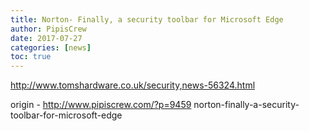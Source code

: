 ```yaml
---
title: Norton- Finally, a security toolbar for Microsoft Edge
author: PipisCrew
date: 2017-07-27
categories: [news]
toc: true
---
```


http://www.tomshardware.co.uk/security,news-56324.html

origin - http://www.pipiscrew.com/?p=9459 norton-finally-a-security-toolbar-for-microsoft-edge